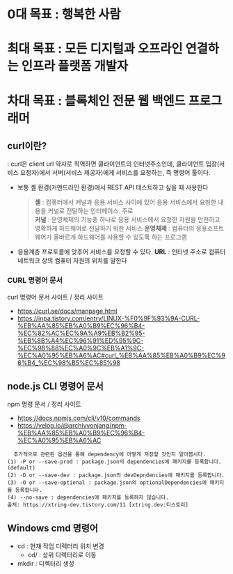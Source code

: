 # 0대 목표 : 행복한 사람    
# 최대 목표 : 모든 디지털과 오프라인 연결하는 인프라 플랫폼 개발자
# 차대 목표 : 블록체인 전문 웹 백엔드 프로그래머    

## curl이란?   
: curl은 client url 약자로 직역하면 클라이언트의 인터넷주소인데, 클라이언트 입장(서비스 요청자)에서 서버(서비스 제공자)에게 서비스를 요청하는, 즉 명령어 툴이다.   
+ 보통 셸 환경(커맨드라인 환경)에서 REST API 테스트하고 싶을 때 사용한다
  > **셸** : 컴퓨터에서 커널과 응용 서비스 사이에 있어 응용 서비스에서 요청한 내용을 커널로 전달하는 인터페이스. 주로    
  > **커널** : 운영체제의 기능중 하나로 응용 서비스에서 요청한 자원을 안전하고 명확하게 하드웨어로 전달하기 위한 서비스
  > **운영체제** : 컴퓨터의 응용소프트웨어가 올바르게 하드웨어를 사용할 수 있도록 하는 프로그램 
+ 응용계층 프로토콜에 맞추어 서비스를 요청할 수 있다.
**URL** : 인터넷 주소로 컴퓨터 네트워크 상의 컴퓨터 자원의 위치를 말한다   

### CURL 명령어 문서   
curl 명령어 문서 사이트 / 정리 사이트   
- https://curl.se/docs/manpage.html
- https://inpa.tistory.com/entry/LINUX-%F0%9F%93%9A-CURL-%EB%AA%85%EB%A0%B9%EC%96%B4-%EC%82%AC%EC%9A%A9%EB%B2%95-%EB%8B%A4%EC%96%91%ED%95%9C-%EC%98%88%EC%A0%9C%EB%A1%9C-%EC%A0%95%EB%A6%AC#curl_%EB%AA%85%EB%A0%B9%EC%96%B4_%EC%98%B5%EC%85%98

## node.js CLI 명령어 문서   
npm 명령 문서 / 정리 사이트     
- https://docs.npmjs.com/cli/v10/commands
- https://velog.io/@archivvonjang/npm-%EB%AA%85%EB%A0%B9%EC%96%B4-%EC%A0%95%EB%A6%AC   
```
  추가적으로 관련된 옵션을 통해 dependency에 어떻게 저장할 것인지 알아봅시다.
(1) -P or --save-prod : package.json의 dependencies에 패키지를 등록합니다.(default)
(2) -D or --save-dev : package.json의 devDepndencies에 패키지를 등록합니다.
(3) -O or --save-optional : package.json의 optionalDependencies에 패키지를 등록합니다.
(4) --no-save : dependencies에 패키지를 등록하지 않습니다.
출처: https://xtring-dev.tistory.com/11 [xtring.dev:티스토리]
```
## Windows cmd 명령어    
+ cd : 현재 작업 디렉터리 위치 변경
  + cd/ : 상위 디렉터리로 이동
+ mkdir : 디렉터리 생성
